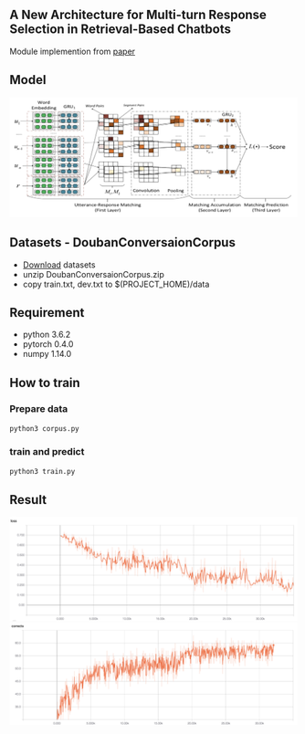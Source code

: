 ## A New Architecture for Multi-turn Response Selection in Retrieval-Based Chatbots
Module implemention from [paper](https://arxiv.org/pdf/1612.01627.pdf)

## Model
<p align="center">
<img src="img/1.png" width="800">
</p>

## Datasets - DoubanConversaionCorpus
* [Download](https://www.dropbox.com/s/90t0qtji9ow20ca/DoubanConversaionCorpus.zip?dl=0) datasets
* unzip DoubanConversaionCorpus.zip
* copy train.txt, dev.txt to $(PROJECT_HOME)/data

## Requirement
* python 3.6.2
* pytorch 0.4.0
* numpy 1.14.0

## How to train

### Prepare data
```
python3 corpus.py
```

### train and predict
```
python3 train.py
```


## Result

<p align="center">
<img src="img/loss.png" width="800">
<img src="img/cor.png" width="800">
</p>
